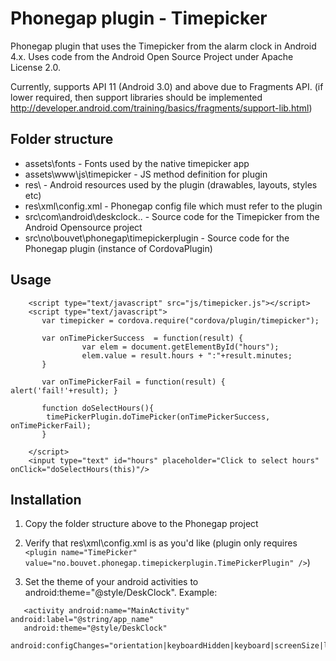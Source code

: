 # Phonegap plugin - Timepicker

Phonegap plugin that uses the Timepicker from the alarm clock in Android 4.x.
Uses code from the Android Open Source Project under Apache License 2.0. 

Currently, supports API 11 (Android 3.0) and above due to Fragments API.
(if lower required, then support libraries should be implemented http://developer.android.com/training/basics/fragments/support-lib.html)  

## Folder structure

* assets\fonts - Fonts used by the native timepicker app
* assets\www\js\timepicker - JS method definition for plugin
* res\ - Android resources used by the plugin (drawables, layouts, styles etc)
* res\xml\config.xml - Phonegap config file which must refer to the plugin
* src\com\android\deskclock\.. - Source code for the Timepicker from the Android Opensource project
* src\no\bouvet\phonegap\timepickerplugin - Source code for the Phonegap plugin (instance of CordovaPlugin)

## Usage

        <script type="text/javascript" src="js/timepicker.js"></script>
        <script type="text/javascript">
		   var timepicker = cordova.require("cordova/plugin/timepicker");
		   
		   var onTimePickerSuccess  = function(result) { 
		   	   		var elem = document.getElementById("hours");
					elem.value = result.hours + ":"+result.minutes;
		   }
		   	
		   var onTimePickerFail = function(result) { alert('fail!'+result); }
		
		   function doSelectHours(){
		   	timePickerPlugin.doTimePicker(onTimePickerSuccess, onTimePickerFail);
		   }
		   
        </script>
        <input type="text" id="hours" placeholder="Click to select hours" onClick="doSelectHours(this)"/>

## Installation
1. Copy the folder structure above to the Phonegap project

2. Verify that res\xml\config.xml is as you'd like 
(plugin only requires `<plugin name="TimePicker" value="no.bouvet.phonegap.timepickerplugin.TimePickerPlugin" />`)

3. Set the theme of your android activities to android:theme="@style/DeskClock". Example:
 ```
    <activity android:name="MainActivity" android:label="@string/app_name"
    android:theme="@style/DeskClock"
    android:configChanges="orientation|keyboardHidden|keyboard|screenSize|locale">
 ``` 